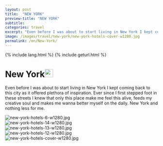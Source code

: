 ```yaml
---
layout: post
title:  "NEW YORK"
preview-title: "NEW YORK"
subtitle:
categories: travel
excerpt: "Even before I was about to start living in New York I kept coming back to this city as it offered plethora of inspiration" 
image: /images/travel/new-york/new-york-hotels-cover-w1280.jpg
permalink: /en/New-York/
---
```

{% include lang.html %}
{% include geturl.html %}
<div class="dark-grey-bg">
    <div class="container">
        <div class="row">
            <div class="col section ft-white ft-300">
                <h1 class="white-color">New York<img class="space" src="{{ '/assets/images/aquarius.png' | prepend: SourceUrl }}" width="27"></h1>
                <p class="white-color ft-300">Even before I was about to start living in New York I kept coming back to this city as it offered plethora of inspiration. Ever since I first stepped foot in these streets I knew that only this place make me feel this alive, feeds my creative soul and makes me wanna better myself on the daily. New York and nothing less for me.</p>
            </div>
        </div>
    </div>
    <div class="post-gallery">
        <div class="container">
            <div class="row">
                <div class="col-md-6">
                    <img src="{{ '/images/travel/new-york/new-york-hotels-6-w1280.jpg' | prepend: SourceUrl }}" alt="new-york-hotels-6-w1280.jpg">
                </div>
                <div class="col-md-6">
                    <img src="{{ '/images/travel/new-york/new-york-hotels-14-w1280.jpg' | prepend: SourceUrl }}" alt="new-york-hotels-14-w1280.jpg">
                </div>
            </div>
            <div class="row">
                <div class="col">
                    <img src="{{ '/images/travel/new-york/new-york-hotels-13-w1280.jpg' | prepend: SourceUrl }}" alt="new-york-hotels-13-w1280.jpg">
                </div>
            </div>
            <div class="row">
                <div class="col-md-6">
                    <img src="{{ '/images/travel/new-york/new-york-hotels-12-w1280.jpg' | prepend: SourceUrl }}" alt="new-york-hotels-12-w1280.jpg">
                </div>
                <div class="col-md-6">
                    <img src="{{ '/images/travel/new-york/new-york-hotels-cover-w1280.jpg' | prepend: SourceUrl }}" alt="new-york-hotels-cover-w1280.jpg">
                </div>
            </div>
        </div>
    </div>
</div>
